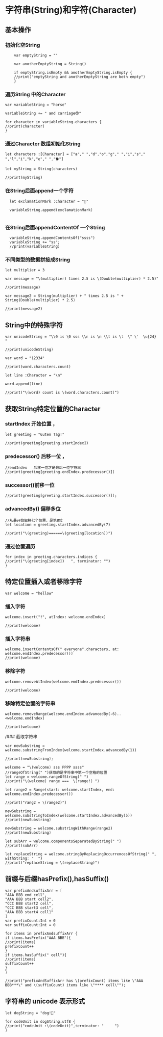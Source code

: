 # 字符串(String)和字符(Character)

## 基本操作
### 初始化空String
```
    var emptyString = ""

    var anotherEmptyString = String()

    if emptyString.isEmpty && anotherEmptyString.isEmpty {
    //print("emptyString and anotherEmptyString are both empty")
    }
```

###  遍历String 中的Character

```
var variableString = "horse"

variableString += " and carriage😵"

for character in variableString.characters {
//print(character)
}
```
### 通过Character 数组初始化String

```
let characters :[Character] = ["a"," ","d","o","g"," ","i","s"," ","l","i","k","e"," ","🐕"]

let myString = String(characters)

//print(myString)
```

### 在String后面append一个字符

```
  let exclamationMark :Character = "🌳"

  variableString.append(exclamationMark)


```
### 在String后面appendContentOf 一个String
```
  variableString.appendContentsOf("ssss")
  variableString += "ss";
  //print(variableString)
```

### 不同类型的数据拼接成String
```
let multiplier = 3

var message = "\(multiplier) times 2.5 is \(Double(multiplier) * 2.5)"

//print(message)

var message2 = String(multiplier) + " times 2.5 is " + String(Double(multiplier) * 2.5)

//print(message2)
```

## String中的特殊字符
```
var unicodeString = "\\0 is \0 sss \\n is \n \\t is \t  \" \'  \u{24} "

//print(unicodeString)

var word = "12334"

//print(word.characters.count)

let line :Character = "\n"

word.append(line)

//print("\(word) count is \(word.characters.count)")
```

## 获取String特定位置的Character

### startIndex 开始位置 ，
```
let greeting = "Guten Tag!"

//print(greeting[greeting.startIndex])
```
### predecessor() 后移一位 ，
```
//endIndex   后移一位才是最后一位字符串
//print(greeting[greeting.endIndex.predecessor()])
```

### successor()前移一位
```
//print(greeting[greeting.startIndex.successor()]);
```

###  advancedBy() 偏移多位
```
//从最开始偏移七个位置，是第8位
let location = greeting.startIndex.advancedBy(7)

//print("\(greeting)======\(greeting[location])")
```

###  通过位置遍历
```
for index in greeting.characters.indices {
//print("\(greeting[index])   ", terminator: "")
}
```
##  特定位置插入或者移除字符
```
var welcome = "hellow"
```
### 插入字符
```
welcome.insert("!", atIndex: welcome.endIndex)

//print(welcome)
```
### 插入字符串
```
welcome.insertContentsOf(" everyone".characters, at: welcome.endIndex.predecessor())
//print(welcome)
```
### 移除字符
```
welcome.removeAtIndex(welcome.endIndex.predecessor())

//print(welcome)
```
### 移除特定位置的字符串
```
welcome.removeRange(welcome.endIndex.advancedBy(-6)..<welcome.endIndex)

//print(welcome)
```

/###  截取字符串
```
var newSubstring = welcome.substringFromIndex(welcome.startIndex.advancedBy(1))

//print(newSubstring);

welcome = "\(welcome) sss PPPP ssss"
//rangeOfString(" ")获取的是字符串中第一个空格的位置
let range = welcome.rangeOfString(" ")
//print("\(welcome) range ===  \(range!) ")

let range2 = Range(start: welcome.startIndex, end: welcome.endIndex.predecessor())

//print("rang2 = \(range2)")

newSubstring = welcome.substringToIndex(welcome.startIndex.advancedBy(5))
//print(newSubstring)

newSubstring = welcome.substringWithRange(range2)
//print(newSubstring)

let subArr = welcome.componentsSeparatedByString(" ")
//print(subArr)

let replaceString = welcome.stringByReplacingOccurrencesOfString(" ", withString: "  ")
//print("replaceString = \(replaceString)")
```

## 前缀与后缀hasPrefix(),hasSuffix()
```
var prefixAndsuffixArr = [
"AAA BBB end cell",
"AAA BBB start cell2",
"CCC BBB start2 cell",
"CCC BBB start3 cell",
"AAA BBB start4 cell1"
]
var prefixCount:Int = 0
var suffixCount:Int = 0

for items in prefixAndsuffixArr {
if items.hasPrefix("AAA BBB"){
//print(items)
prefixCount++
}
if items.hasSuffix(" cell"){
//print(items)
suffixCount++
}
}

//print("prefixAndSuffixArr has \(prefixCount) items like \"AAA BBB***\" and \(suffixCount) items like \"**** cell\"");
```
## 字符串的 unicode 表示形式

```
let dogString = "dog!🐶"

for codeUnit in dogString.utf8 {
//print("codeUnit :\(codeUnit)",terminator: "     ")
}
```

